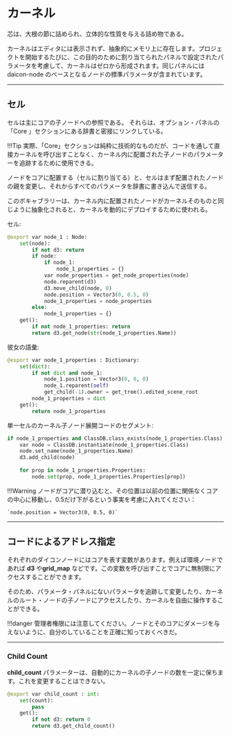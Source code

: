 # カーネル

芯は、大根の節に詰められ、立体的な性質を与える詰め物である。

カーネルはエディタには表示されず、抽象的にメモリ上に存在します。プロジェクトを開始するたびに、この目的のために割り当てられたパネルで設定されたパラメータを考慮して、カーネルはゼロから形成されます。同じパネルには daicon-node のベースとなるノードの標準パラメータが含まれています。

---
## セル

セルは主にコアの子ノードへの参照である。 それらは、オプション・パネルの 「Core 」セクションにある辞書と密接にリンクしている。

!!!Tip
	実際、「Core」セクションは純粋に技術的なものだが、コードを通して直接カーネルを呼び出すことなく、カーネル内に配置された子ノードのパラメーターを追跡するために使用できる。

ノードをコアに配置する（セルに割り当てる）と、セルはまず配置されたノードの親を変更し、それからすべてのパラメータを辞書に書き込んで送信する。

このボキャブラリーは、カーネル内に配置されたノードがカーネルそのものと同じように抽象化されると、カーネルを動的にデプロイするために使われる。

セル:
```python
@export var node_1 : Node:
	set(node):
		if not d3: return
		if node:
			if node_1:
				node_1_properties = {}
			var node_properties = get_node_properties(node)
			node.reparent(d3)
			d3.move_child(node, 0)
			node.position = Vector3(0, 0.5, 0)
			node_1_properties = node_properties
		else:
			node_1_properties = {}
	get():
		if not node_1_properties: return
		return d3.get_node(str(node_1_properties.Name))
```

彼女の語彙:
```python
@export var node_1_properties : Dictionary:
	set(dict):
		if not dict and node_1:
			node_1.position = Vector3(0, 0, 0)
			node_1.reparent(self)
			get_child(-1).owner = get_tree().edited_scene_root
		node_1_properties = dict
	get():
		return node_1_properties
```

単一セルのカーネル子ノード展開コードのセグメント:
```python
if node_1_properties and ClassDB.class_exists(node_1_properties.Class):
	var node = ClassDB.instantiate(node_1_properties.Class)
	node.set_name(node_1_properties.Name)
	d3.add_child(node)
		
	for prop in node_1_properties.Properties:
		node.set(prop, node_1_properties.Properties[prop])
```

!!!Warning
	ノードがコアに潜り込むと、その位置は以前の位置に関係なくコアの中心に移動し、0.5だけ下がるという事実を考慮に入れてください：
	
	`node.position = Vector3(0, 0.5, 0)`

---
## コードによるアドレス指定

それぞれのダイコンノードにはコアを表す変数があります。例えば環境ノードであれば **d3** や**grid_map** などです。この変数を呼び出すことでコアに無制限にアクセスすることができます。

そのため、パラメータ・パネルにないパラメータを追跡して変更したり、カーネルのルート・ノードの子ノードにアクセスしたり、カーネルを自由に操作することができる。

!!!danger
	管理者権限には注意してください。ノードとそのコアにダメージを与えないように、自分のしていることを正確に知っておくべきだ。

---
### Child Count

**child_count** パラメーターは、自動的にカーネルの子ノードの数を一定に保ちます。これを変更することはできない。

```python
@export var child_count : int:
	set(count):
		pass
	get():
		if not d3: return 0
		return d3.get_child_count()
```

